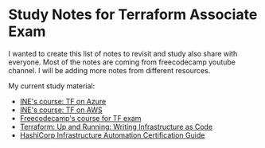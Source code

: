 # Study Notes for Terraform Associate Exam

I wanted to create this list of notes to revisit and study also share with everyone. Most of the notes are coming from freecodecamp youtube channel. I will be adding more notes from different resources. 

My current study material:

- [INE's course: TF on Azure](https://my.ine.com/Cloud/courses/96153df6/terraform-on-azure-2021)
- [INE's course: TF on AWS](https://my.ine.com/Cloud/courses/f603b28e/terraform-on-aws)
- [Freecodecamp's course for TF exam](https://www.youtube.com/watch?v=V4waklkBC38&t=1535s)
- [Terraform: Up and Running: Writing Infrastructure as Code](https://www.amazon.com/Terraform-Running-Writing-Infrastructure-Code/dp/1491977086)
- [HashiCorp Infrastructure Automation Certification Guide](https://www.amazon.com/HashiCorp-Infrastructure-Automation-Certification-Guide/dp/1800565976)

